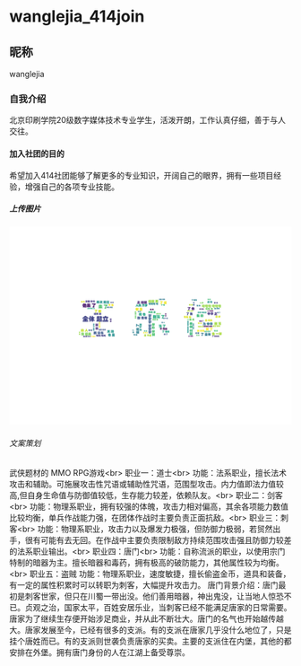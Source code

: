 # wanglejia_414join
## 昵称
wanglejia
### 自我介绍
北京印刷学院20级数字媒体技术专业学生，活泼开朗，工作认真仔细，善于与人交往。
#### 加入社团的目的
希望加入414社团能够了解更多的专业知识，开阔自己的眼界，拥有一些项目经验，增强自己的各项专业技能。
##### 上传图片
![王乐佳](https://github.com/W-lejia/wanglejia_414join/blob/main/%E5%90%8D%E5%AD%97%E5%BD%A2%E7%8A%B6%E8%AF%8D%E4%BA%91%E5%9B%BE.png)
###### 文案策划
武侠题材的 MMO RPG游戏\<br>
职业一：道士\<br>
  功能：法系职业，擅长法术攻击和辅助。可施展攻击性咒语或辅助性咒语，范围型攻击。内力值即法力值较高,但自身生命值与防御值较低，生存能力较差，依赖队友。\<br>
职业二：剑客\<br>
  功能：物理系职业，拥有较强的体魄，攻击力相对偏高，其余各项能力数值比较均衡，单兵作战能力强，在团体作战时主要负责正面抗敌。\<br>
职业三：刺客\<br>
  功能：物理系职业，攻击力以及爆发力极强，但防御力极弱，若贸然出手，很有可能有去无回。在作战中主要负责限制敌方持续范围攻击强且防御力较差的法系职业输出。\<br>
职业四：唐门\<br>
  功能：自称流派的职业，以使用宗门特制的暗器为主。擅长暗器和毒药，拥有极高的破防能力，其他属性较为均衡。\<br>
职业五：盗贼
  功能：物理系职业，速度敏捷，擅长偷盗金币，道具和装备，有一定的属性积累时可以转职为刺客，大幅提升攻击力。
唐门背景介绍：唐门最初是刺客世家，但只在川蜀一带出没。他们善用暗器，神出鬼没，让当地人惊恐不已。贞观之治，国家太平，百姓安居乐业，当刺客已经不能满足唐家的日常需要。唐家为了继续生存便开始涉足商业，并从此不断壮大。唐门的名气也开始越传越大。唐家发展至今，已经有很多的支派。有的支派在唐家几乎没什么地位了，只是挂个唐姓而已。有的支派则世袭负责唐家的买卖。主要的支派住在内堡，其他的都安排在外堡。拥有唐门身份的人在江湖上备受尊崇。
